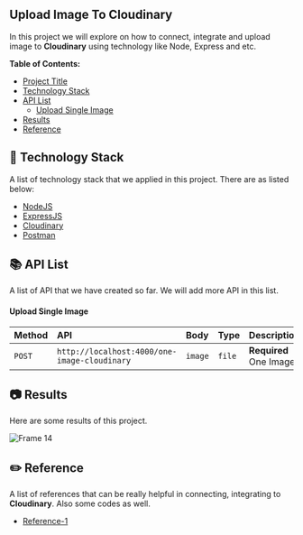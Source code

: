 ## Upload Image To Cloudinary
In this project we will explore on how to connect, integrate and upload image to **Cloudinary** using technology like Node, Express and etc.


**Table of Contents:**
- [Project Title](#upload-image-to-cloudinary)
- [Technology Stack](#-technology-stack)
- [API List](#-api-list)
  - [Upload Single Image](#upload-single-image)
- [Results](#-results) 
- [Reference](#%EF%B8%8F-reference) 

## 🚀 Technology Stack
A list of technology stack that we applied in this project. There are as listed below:
- [NodeJS](https://nodejs.org/en/)
- [ExpressJS](https://expressjs.com/)
- [Cloudinary](https://cloudinary.com/)
- [Postman](https://postman.com/)


## 📚 API List
A list of API that we have created so far. We will add more API in this list.
#### Upload Single Image

| Method    | API                                          | Body    | Type   | Description            |
| :-------- | :------------------------------------------- | :-------| :------| :----------------------|
| `POST`    | `http://localhost:4000/one-image-cloudinary` | `image` | `file` | **Required** One Image |

## 📷 Results
Here are some results of this project.


![Frame 14](https://user-images.githubusercontent.com/92319348/196485724-c90e0e8f-c23b-450c-890a-2dea07607652.png)

## ✏️ Reference 
A list of references that can be really helpful in connecting, integrating to **Cloudinary**. Also some codes as well.
- [Reference-1](https://www.topcoder.com/thrive/articles/using-cloudinary-for-image-storage-with-express)
